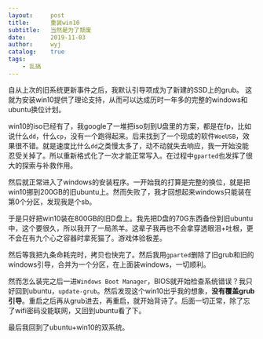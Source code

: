 ```yaml
---
layout:		post
title:		重装win10
subtitle:	当然是为了颓废
date:		2019-11-03
author:		wyj
catalog:	true
tags:
    - 乱搞
---
```


自从上次的旧系统更新事件之后，我默认引导项成为了新建的SSD上的grub。
这就为安装win10提供了理论支持，从而可以达成历时一年多的完整的windows和ubuntu换位计划。

win10的iso已经有了，我google了一堆把iso刻到U盘里的方案，都是在fp，比如说什么`dd`，什么`cp`，没有一个跑得起来。后来找到了一个现成的软件`WoeUSB`，效果很不错。就是速度比什么`dd`之类慢太多了，动不动就失去响应，我一开始没能忍受关掉了。所以重新格式化了一次才能正常写入。在过程中`gparted`也发挥了很大的探索与补救作用。

然后就正常进入了windows的安装程序。一开始我的打算是完整的换位，就是把win10挪到200GB的旧ubuntu上。然而失败了，我才回想起来windows只能装在第0个分区，发现我是个sb。

于是只好把win10装在800GB的旧D盘上。我先把D盘的70G东西备份到旧ubuntu中，这个要很久，所以我开了一局羔羊。这辈子我再也不会拿穿透眼泪+吐根，更不会在有九个心之容器时拿死猫了。游戏体验极差。

然后等我把九条命耗完时，拷贝也快完了。然后我用`gparted`删除了旧grub和旧的windows引导，合并为一个分区，在上面装windows，一切顺利。

然而怎么装完之后一进`Windows Boot Manager`，BIOS就开始检查系统错误？我只好回到ubuntu，`update-grub`。然后发现这个win10出乎我的想象，**没有覆盖grub引导**。重启之后再从grub进去，再重启，就开始背诗了。后面一切正常，除了忘了wifi密码没能联网，又回到ubuntu看了下。

最后我回到了ubuntu+win10的双系统。
